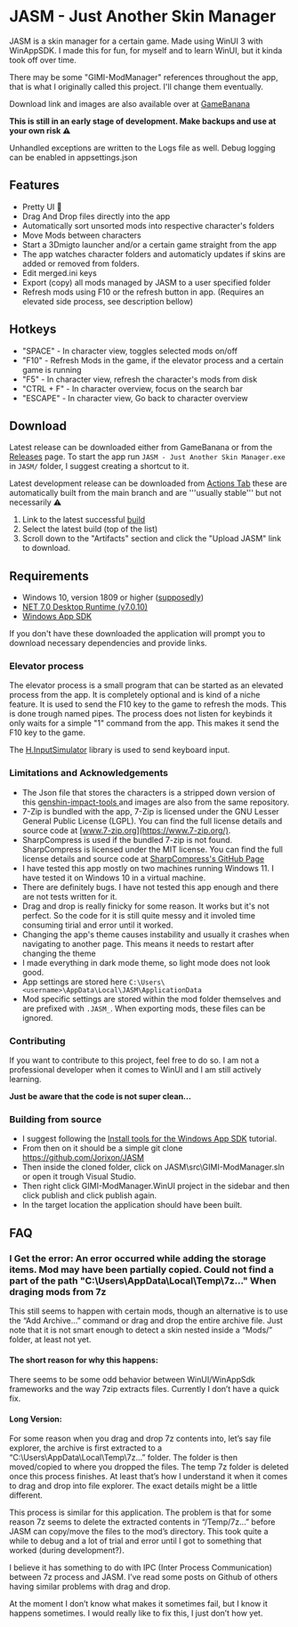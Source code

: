 ﻿# JASM - Just Another Skin Manager

JASM is a skin manager for a certain game. Made using WinUI 3 with WinAppSDK. 
I made this for fun, for myself and to learn WinUI, but it kinda took off over time.

There may be some "GIMI-ModManager" references throughout the app, that is what I originally called this project. I'll change them eventually.


Download link and images are also available over at [GameBanana](https://gamebanana.com/tools/14574)

**This is still in an early stage of development. Make backups and use at your own risk ⚠️** 

Unhandled exceptions are written to the Logs file as well. Debug logging can be enabled in appsettings.json 



## Features
- Pretty UI 👀
- Drag And Drop files directly into the app
- Automatically sort unsorted mods into respective character's folders
- Move Mods between characters
- Start a 3Dmigto launcher and/or a certain game straight from the app
- The app watches character folders and automaticly updates if skins are added or removed from folders.
- Edit merged.ini keys
- Export (copy) all mods managed by JASM to a user specified folder
- Refresh mods using F10 or the refresh button in app. (Requires an elevated side process, see description bellow)


## Hotkeys
- "SPACE" - In character view, toggles selected mods on/off
- "F10" - Refresh Mods in the game, if the elevator process and a certain game is running
- "F5" - In character view, refresh the character's mods from disk
- "CTRL + F" - In character overview, focus on the search bar
- "ESCAPE" - In character view, Go back to character overview

## Download
Latest release can be downloaded either from GameBanana or from the [Releases](https://github.com/Jorixon/JASM/releases) page. To start the app run ```JASM - Just Another Skin Manager.exe``` in ```JASM/``` folder, I suggest creating a shortcut to it.

Latest development release can be downloaded from [Actions Tab](https://github.com/Jorixon/JASM/actions/workflows/dotnet-desktop.yml?query=branch%3Amain+is%3Asuccess) these are automatically built from the main branch and are '''usually stable''' but not necessarily ⚠️
1. Link to the latest successful [build](https://github.com/Jorixon/JASM/actions/workflows/dotnet-desktop.yml?query=branch%3Amain+is%3Asuccess)
2. Select the latest build (top of the list)
3. Scroll down to the "Artifacts" section and click the "Upload JASM" link to download.

## Requirements
- Windows 10, version 1809 or higher ([supposedly](https://learn.microsoft.com/en-us/windows/apps/windows-app-sdk/))
- [NET 7.0 Desktop Runtime (v7.0.10)](https://aka.ms/dotnet-core-applaunch?missing_runtime=true&arch=x64&rid=win10-x64&apphost_version=7.0.10&gui=true)
- [Windows App SDK](https://learn.microsoft.com/en-us/windows/apps/windows-app-sdk/downloads)

If you don't have these downloaded the application will prompt you to download necessary dependencies and provide links.
 

### Elevator process
The elevator process is a small program that can be started as an elevated process from the app. It is completely optional and is kind of a niche feature.
It is used to send the F10 key to the game to refresh the mods. This is done trough named pipes. 
The process does not listen for keybinds it only waits for a simple "1" command from the app. This makes it send the F10 key to the game.

The [H.InputSimulator](https://github.com/HavenDV/H.InputSimulator) library is used to send keyboard input.


### Limitations and Acknowledgements
- The Json file that stores the characters is a stripped down version of this [genshin-impact-tools ](https://github.com/tokafew420/genshin-impact-tools/blob/3d10e411a411b8ed532356ccb45fcd80b6b2383b/data/characters.json) and images are also from the same repository.
- 7-Zip is bundled with the app, 7-Zip is licensed under the GNU Lesser General Public License (LGPL). You can find the full license details and source code at [www.7-zip.org](https://www.7-zip.org/).
- SharpCompress is used if the bundled 7-zip is not found. SharpCompress is licensed under the MIT license. You can find the full license details and source code at [SharpCompress's GitHub Page](https://github.com/adamhathcock/sharpcompress)
- I have tested this app mostly on two machines running Windows 11. I have tested it on Windows 10 in a virtual machine.
- There are definitely bugs. I have not tested this app enough and there are not tests written for it.
- Drag and drop is really finicky for some reason. It works but it's not perfect. So the code for it is still quite messy and it involed time consuming tirial and error until it worked.
- Changing the app's theme causes instability and usually it crashes when navigating to another page. This means it needs to restart after changing the theme
- I made everything in dark mode theme, so light mode does not look good.
- App settings are stored here ```C:\Users\<username>\AppData\Local\JASM\ApplicationData```
- Mod specific settings are stored within the mod folder themselves and are prefixed with ```.JASM_```. When exporting mods, these files can be ignored.

### Contributing
If you want to contribute to this project, feel free to do so. I am not a professional developer when it comes to WinUI and I am still actively  learning.

**Just be aware that the code is not super clean...**

### Building from source
- I suggest following the [Install tools for the Windows App SDK](https://learn.microsoft.com/en-us/windows/apps/windows-app-sdk/set-up-your-development-environment?tabs=cs-vs-community%2Ccpp-vs-community%2Cvs-2022-17-1-a%2Cvs-2022-17-1-b) tutorial.
- From then on it should be a simple git clone https://github.com/Jorixon/JASM
- Then inside the cloned folder, click on JASM\src\GIMI-ModManager.sln or open it trough Visual Studio.
- Then right click GIMI-ModManager.WinUI project in the sidebar and then click publish and click publish again.
- In the target location the application should have been built.

## FAQ

### I Get the error: An error occurred while adding the storage items. Mod may have been partially copied. Could not find a part of the path "C:\Users\\AppData\Local\Temp\7z..." When draging mods from 7z
This still seems to happen with certain mods, though an alternative is to use the “Add Archive…” command or drag and drop the entire archive file. Just note that it is not smart enough to detect a skin nested inside a “Mods/” folder, at least not yet.

#### The short reason for why this happens:

There seems to be some odd behavior between WinUI/WinAppSdk frameworks and the way 7zip extracts files. Currently I don’t have a quick fix.

#### Long Version:

For some reason when you drag and drop 7z contents into, let’s say file explorer, the archive is first extracted to a “C:\Users\\AppData\Local\Temp\7z…” folder. The folder is then moved/copied to where you dropped the files. The temp 7z folder is deleted once this process finishes. At least that’s how I understand it when it comes to drag and drop into file explorer. The exact details might be a little different.

This process is similar for this application. The problem is that for some reason 7z seems to delete the extracted contents in “/Temp/7z…” before JASM can copy/move the files to the mod’s directory. This took quite a while to debug and a lot of trial and error until I got to something that worked (during development?).

I believe it has something to do with IPC (Inter Process Communication) between 7z process and JASM. I’ve read some posts on Github of others having similar problems with drag and drop.

At the moment I don’t know what makes it sometimes fail, but I know it happens sometimes. I would really like to fix this, I just don’t how yet.


